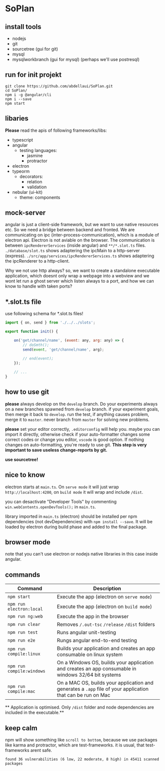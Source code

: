 # SoPlan

## install tools
- nodejs
- git
- sourcetree  (gui for git)
- mysql
- mysqlworkbranch (gui for mysql)
(perhaps we'll use postresql)

## run for init projekt
```
git clone https://github.com/abdellaui/SoPlan.git
cd SoPlan/
npm i -g @angular/cli
npm i --save
npm start
```
## libaries
**Please** read the apis of following frameworks/libs:
* typescript
* angular
    * testing languages:
        * jasmine
        * protractor
* electron
* typeorm
    * decorators:
        * relation
        * validation
* nebular (ui-kit)
    * theme: components

## mock-server
angular is just a client-side framework, but we want to use native resources etc. So we need a bridge between backend and fronted.
We are communicating on ipc (inter-process-communication), which is a module of electron api. Electron is not aviable on the browser.
The communication is between `ipcRendererServices` (inside angular) and `**/*.slot.ts` files.
`./database/slot.ts` shows adaptering the ipcMain to a http-server (express).
`./src/app/services/ipcRendererServices.ts` shows adaptering the ipcRenderer to a http-client.

Why we not use http always? so, we want to create a standalone executable application, which doesnt only wrap a webpage into a webview and we wont let run a ghost server which listen always to a port, and how we can know to handle with taken ports? 

## *.slot.ts file
use following schema for *.slot.ts files!
```javascript
import { on, send } from './../../slots';

export function init() {

    on('get/channel/name', (event: any, arg: any) => {
        // doSmth();
        send(event, 'get/channel/name', arg);

        // end(event);
    });
    
    // ...
}

```

## how to use git
**please** always develop on the `develop` branch. Do your experiments always on a new branches spawned from `develop` branch. if your experiment goals, then merge it back to `develop`. run the test, if anything causes problem, merge it to `master`. never branch from `master` for solving new problems. 

**please** set your editor correctly, `.editorconfig` will help you. maybe you can import it directly, otherwise check if your auto-formatter changes some correct codes or change you editor, `vscode` is good option. If nothing changes on auto-formatting, you're ready to use git. **This step is very important to save useless change-reports by git.**

**use sourcetree!**

## nice to know

electron starts at `main.ts`. On `serve mode` it will just wrap `http://localhost:4200`, on `build mode` it will wrap and include `/dist`.

you can desactivate "Developer Tools" by commenting `win.webContents.openDevTools();` in `main.ts`.

library imported in `main.ts` (electron) should be installed per npm dependencies (not devDependencies) with `npm install --save`. It will be loaded by electron during build phase and added to the final package.


## browser mode
note that you can't use electron or nodejs native libraries in this case inside angular.

## commands

|Command|Description|
|---|---|
|`npm start`| Execute the app (electron on `serve mode`) |
|`npm run electron:local`| Execute the app (electron on `build mode`) |
|`npm run ng:web`| Execute the app in the browser |
|`npm run clear`|  Removes `/.out-tsc` `/release` `/dist` folders |
|`npm run test`| Runs angular unit-testing |
|`npm run e2e`|  Rungs angular end-to-end testing |
|`npm run compile:linux`| Builds your application and creates an app consumable on linux system |
|`npm run compile:windows`| On a Windows OS, builds your application and creates an app consumable in windows 32/64 bit systems |
|`npm run compile:mac`|  On a MAC OS, builds your application and generates a `.app` file of your application that can be run on Mac |
** Application is optimised. Only `/dist` folder and node dependencies are included in the executable.**

## keep calm
npm will show something like `scroll to bottom`, because we use packages like karma and protractor, which are test-frameworks. it is usual, that test-frameworks arent safe.

````
found 36 vulnerabilities (6 low, 22 moderate, 8 high) in 45411 scanned packages
````

